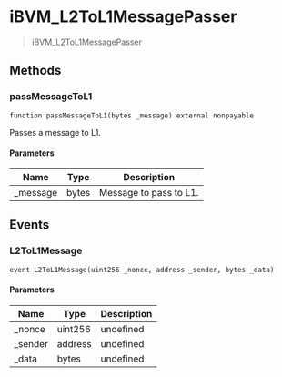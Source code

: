 # iBVM_L2ToL1MessagePasser



> iBVM_L2ToL1MessagePasser





## Methods

### passMessageToL1

```solidity
function passMessageToL1(bytes _message) external nonpayable
```

Passes a message to L1.



#### Parameters

| Name | Type | Description |
|---|---|---|
| _message | bytes | Message to pass to L1.



## Events

### L2ToL1Message

```solidity
event L2ToL1Message(uint256 _nonce, address _sender, bytes _data)
```





#### Parameters

| Name | Type | Description |
|---|---|---|
| _nonce  | uint256 | undefined |
| _sender  | address | undefined |
| _data  | bytes | undefined |



